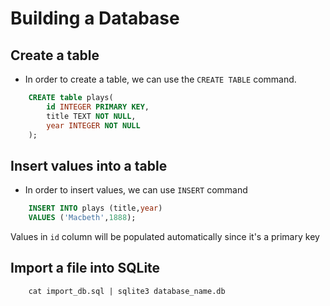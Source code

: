 # Building a Database

## Create a table

* In order to create a table, we can use the ```CREATE TABLE``` command.

```SQL
    CREATE table plays(
        id INTEGER PRIMARY KEY,
        title TEXT NOT NULL,
        year INTEGER NOT NULL
    );
```

## Insert values into a table

* In order to insert values, we can use ```INSERT``` command

```SQL
    INSERT INTO plays (title,year) 
    VALUES ('Macbeth',1888);
```

Values in ```id``` column will be populated automatically since it's a primary key

## Import a file into SQLite

```shell
    cat import_db.sql | sqlite3 database_name.db
```